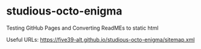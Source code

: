 # studious-octo-enigma
Testing GitHub Pages and Converting ReadMEs to static html


Useful URLs: https://five39-alt.github.io/studious-octo-enigma/sitemap.xml
